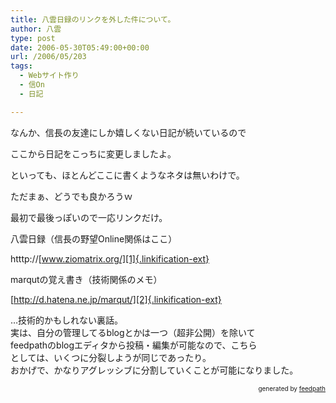 ```yaml
---
title: 八雲日録のリンクを外した件について。
author: 八雲
type: post
date: 2006-05-30T05:49:00+00:00
url: /2006/05/203
tags:
  - Webサイト作り
  - 信On
  - 日記

---
```

なんか、信長の友達にしか嬉しくない日記が続いているので

ここから日記をこっちに変更しましたよ。

といっても、ほとんどここに書くようなネタは無いわけで。

ただまぁ、どうでも良かろうｗ

最初で最後っぽいので一応リンクだけ。

八雲日録（信長の野望Online関係はここ）

htttp://[www.ziomatrix.org/][1]{.linkification-ext}

marqutの覚え書き（技術関係のメモ）

[http://d.hatena.ne.jp/marqut/][2]{.linkification-ext}

…技術的かもしれない裏話。  
実は、自分の管理してるblogとかは一つ（超非公開）を除いて  
feedpathのblogエディタから投稿・編集が可能なので、こちら  
としては、いくつに分裂しようが同じであったり。  
おかげで、かなりアグレッシブに分割していくことが可能になりました。  
<!--
feedpath info start
-->

<div style="text-align: right; font-size: 10px;">
  &nbsp;&nbsp;<span>generated by <a href="http://feedpath.jp">feedpath</a></span>
</div>

<!--
feedpath info end
-->

 [1]: http://www.ziomatrix.org/ "Linkification: http://www.ziomatrix.org/"
 [2]: http://d.hatena.ne.jp/marqut/ "Linkification: http://d.hatena.ne.jp/marqut/"
